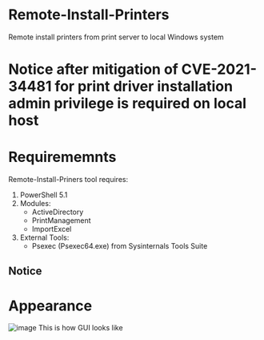 # Remote-Install-Printers
Remote install printers from print server to local Windows system

# Notice after mitigation of CVE-2021-34481 for print driver installation admin privilege is required on local host

# Requirememnts 

Remote-Install-Priners tool requires:
1. PowerShell 5.1
2. Modules: 
   - ActiveDirectory
   -  PrintManagement
   -  ImportExcel
3. External Tools: 
   - Psexec (Psexec64.exe) from Sysinternals Tools Suite

## Notice

# Appearance 
![image](https://user-images.githubusercontent.com/72066881/138870889-fe86fae5-0a2c-4a25-8955-de69d3e08c2a.png)
This is how GUI looks like


